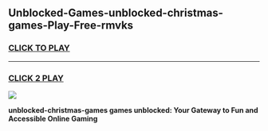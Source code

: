 
## Unblocked-Games-unblocked-christmas-games-Play-Free-rmvks
<h3>
<a href="https://premium76.site?title=unblocked-christmas-games&ref=17A">CLICK TO PLAY</a></h3>
<hr>

<h3>
<a href="https://premium76.site?title=unblocked-christmas-games&ref=17A">CLICK 2 PLAY</a>
  
</h3>

<a href="https://premium76.site?title=unblocked-christmas-games&ref=17A"><img src="https://clearcache.store/games.png"></a>


**unblocked-christmas-games games unblocked: Your Gateway to Fun and Accessible Online Gaming**
